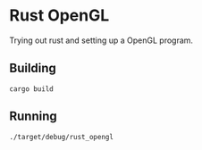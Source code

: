 Rust OpenGL 
===========

Trying out rust and setting up a OpenGL program.

Building
--------

    cargo build 

Running
-------

    ./target/debug/rust_opengl